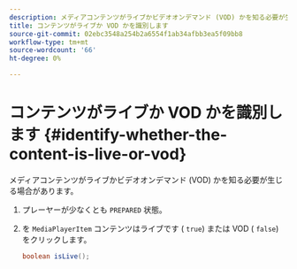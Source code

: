 ```yaml
---
description: メディアコンテンツがライブかビデオオンデマンド (VOD) かを知る必要が生じる場合があります。
title: コンテンツがライブか VOD かを識別します
source-git-commit: 02ebc3548a254b2a6554f1ab34afbb3ea5f09bb8
workflow-type: tm+mt
source-wordcount: '66'
ht-degree: 0%

---
```


# コンテンツがライブか VOD かを識別します {#identify-whether-the-content-is-live-or-vod}

メディアコンテンツがライブかビデオオンデマンド (VOD) かを知る必要が生じる場合があります。

1. プレーヤーが少なくとも `PREPARED` 状態。
1. を `MediaPlayerItem` コンテンツはライブです ( `true`) または VOD ( `false`) をクリックします。

   ```java
   boolean isLive();
   ```
